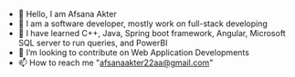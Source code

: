 - 👋 Hello, I am Afsana Akter
- 👀 I am a software developer, mostly work on full-stack developing
- 🌱 I have learned C++, Java, Spring boot framework, Angular, Microsoft SQL server to run queries, and PowerBI 
- 💞️ I’m looking to contribute on Web Application Developments
- 📫 How to reach me "afsanaakter22aa@gmail.com"

<!---
aakter/aakter is a ✨ special ✨ repository because its `README.md` (this file) appears on your GitHub profile.
You can click the Preview link to take a look at your changes.
--->
